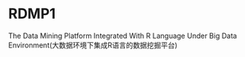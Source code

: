 RDMP1
=====

The Data Mining Platform Integrated With R Language Under Big Data Environment(大数据环境下集成R语言的数据挖掘平台)
